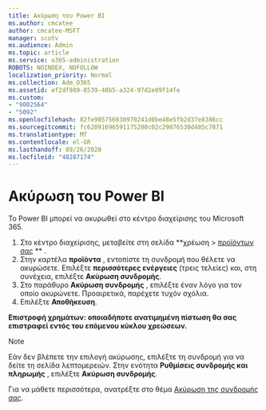 ```yaml
---
title: Ακύρωση του Power BI
ms.author: cmcatee
author: cmcatee-MSFT
manager: scotv
ms.audience: Admin
ms.topic: article
ms.service: o365-administration
ROBOTS: NOINDEX, NOFOLLOW
localization_priority: Normal
ms.collection: Adm_O365
ms.assetid: ef2df989-8539-48b5-a324-97d2e09f14fe
ms.custom:
- "9002564"
- "5092"
ms.openlocfilehash: 82fe905756030970241d0be48e5fb2d37e8386cc
ms.sourcegitcommit: fc62091696591175280c02c29876530d485c7871
ms.translationtype: MT
ms.contentlocale: el-GR
ms.lasthandoff: 09/26/2020
ms.locfileid: "48287174"
---
```

# <a name="cancel-power-bi"></a>Ακύρωση του Power BI

Το Power BI μπορεί να ακυρωθεί στο κέντρο διαχείρισης του Microsoft 365.

1. Στο κέντρο διαχείρισης, μεταβείτε στη σελίδα **χρέωση > [προϊόντων σας](https://go.microsoft.com/fwlink/p/?linkid=842054) ** .
2. Στην καρτέλα **προϊόντα** , εντοπίστε τη συνδρομή που θέλετε να ακυρώσετε. Επιλέξτε **περισσότερες ενέργειες** (τρεις τελείες) και, στη συνέχεια, επιλέξτε **Ακύρωση συνδρομής**.
3. Στο παράθυρο **Ακύρωση συνδρομής** , επιλέξτε έναν λόγο για τον οποίο ακυρώνετε. Προαιρετικά, παρέχετε τυχόν σχόλια.
4. Επιλέξτε **Αποθήκευση**.

**Επιστροφή χρημάτων: οποιαδήποτε ανατιμημένη πίστωση θα σας επιστραφεί εντός του επόμενου κύκλου χρεώσεων.**

> [!NOTE]
> Εάν δεν βλέπετε την επιλογή ακύρωσης, επιλέξτε τη συνδρομή για να δείτε τη σελίδα λεπτομερειών. Στην ενότητα **Ρυθμίσεις συνδρομής και πληρωμής** , επιλέξτε **Ακύρωση συνδρομής**.

Για να μάθετε περισσότερα, ανατρέξτε στο θέμα [Ακύρωση της συνδρομής σας](https://docs.microsoft.com/microsoft-365/commerce/subscriptions/cancel-your-subscription).